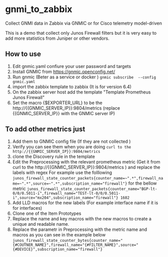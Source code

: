 # gnmi_to_zabbix
Collect GNMI data in Zabbix via GNMIC or for Cisco telemetry model-driven

This is a demo that collect only Junos Firewall filters but it is very easy to add more statistics from Juniper or other vendors.

## How to use

1. Edit gnmic.yaml confiure your user password and targets
2. Install GNMIC from https://gnmic.openconfig.net/
3. Run gnmic (Beter as a service or docker ) ```gnmic subscribe  --config gnmic.yaml ```
4. import the zabbix template to zabbix (It is for version 6.4)
5. On the zabbix server host add the template "Template Prometheus Junos Firewall"
6. Set the macro {$EXPORTER_URL} to be the http://{{GNMIC_SERVER_IP}}:9804/metrics (replace {{GNMIC_SERVER_IP}} with the GNMIC server IP)

## To add other metrics just 
1. Add them to GNMIC config file (If they are not collected )
2. Verify you can see them when you are doing ```curl to the http://{{GNMIC_SERVER_IP}}:9804/metrics```
3. clone the Discovery rule in the template
4. Edit the Preprocessing with the relevant prometheus metric (Get it from curl to the http://{{GNMIC_SERVER_IP}}:9804/metrics ) and replace the labels with regex
For example use the folllowing
```junos_firewall_state_counter_packets{counter_name=~".*",firewall_name=~".*",source=~".*",subscription_name="firewall"}```
for the bellow metric
```junos_firewall_state_counter_packets{counter_name="BGP-lt-0/0/0.5011-i",firewall_name="TEST-lt-0/0/0.5011-i",source="mx204",subscription_name="firewall"} 1602```
5. Add LLD macros for the new labels (For example interface name if it is for interfaces) 
6. Clone one of the Item Prototypes
7. Replace the name and key macros with the new macros to create a unique and readable name.
8. Replace the parametr in Preprocessing with the metric name and macros as you can see in the example below
   ```junos_firewall_state_counter_bytes{counter_name="{#COUTNER_NAME}",firewall_name="{#FILTER_NAME}",source="{#DEVICE}",subscription_name="firewall"}```



